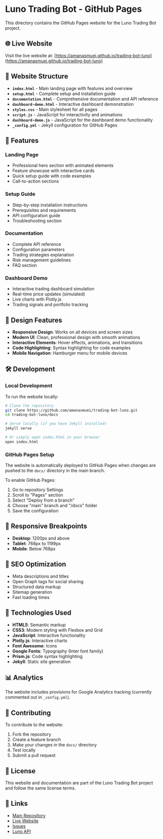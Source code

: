 # Luno Trading Bot - GitHub Pages

This directory contains the GitHub Pages website for the Luno Trading Bot project.

## 🌐 Live Website

Visit the live website at: [https://amanasmuei.github.io/trading-bot-luno](https://amanasmuei.github.io/trading-bot-luno)

## 📁 Website Structure

- **`index.html`** - Main landing page with features and overview
- **`setup.html`** - Complete setup and installation guide
- **`documentation.html`** - Comprehensive documentation and API reference
- **`dashboard-demo.html`** - Interactive dashboard demonstration
- **`styles.css`** - Main stylesheet for all pages
- **`script.js`** - JavaScript for interactivity and animations
- **`dashboard-demo.js`** - JavaScript for the dashboard demo functionality
- **`_config.yml`** - Jekyll configuration for GitHub Pages

## 🚀 Features

### Landing Page
- Professional hero section with animated elements
- Feature showcase with interactive cards
- Quick setup guide with code examples
- Call-to-action sections

### Setup Guide
- Step-by-step installation instructions
- Prerequisites and requirements
- API configuration guide
- Troubleshooting section

### Documentation
- Complete API reference
- Configuration parameters
- Trading strategies explanation
- Risk management guidelines
- FAQ section

### Dashboard Demo
- Interactive trading dashboard simulation
- Real-time price updates (simulated)
- Live charts with Plotly.js
- Trading signals and portfolio tracking

## 🎨 Design Features

- **Responsive Design**: Works on all devices and screen sizes
- **Modern UI**: Clean, professional design with smooth animations
- **Interactive Elements**: Hover effects, animations, and transitions
- **Code Highlighting**: Syntax highlighting for code examples
- **Mobile Navigation**: Hamburger menu for mobile devices

## 🛠️ Development

### Local Development

To run the website locally:

```bash
# Clone the repository
git clone https://github.com/amanasmuei/trading-bot-luno.git
cd trading-bot-luno/docs

# Serve locally (if you have Jekyll installed)
jekyll serve

# Or simply open index.html in your browser
open index.html
```

### GitHub Pages Setup

The website is automatically deployed to GitHub Pages when changes are pushed to the `docs/` directory in the main branch.

To enable GitHub Pages:
1. Go to repository Settings
2. Scroll to "Pages" section
3. Select "Deploy from a branch"
4. Choose "main" branch and "/docs" folder
5. Save the configuration

## 📱 Responsive Breakpoints

- **Desktop**: 1200px and above
- **Tablet**: 768px to 1199px
- **Mobile**: Below 768px

## 🎯 SEO Optimization

- Meta descriptions and titles
- Open Graph tags for social sharing
- Structured data markup
- Sitemap generation
- Fast loading times

## 🔧 Technologies Used

- **HTML5**: Semantic markup
- **CSS3**: Modern styling with Flexbox and Grid
- **JavaScript**: Interactive functionality
- **Plotly.js**: Interactive charts
- **Font Awesome**: Icons
- **Google Fonts**: Typography (Inter font family)
- **Prism.js**: Code syntax highlighting
- **Jekyll**: Static site generation

## 📊 Analytics

The website includes provisions for Google Analytics tracking (currently commented out in `_config.yml`).

## 🤝 Contributing

To contribute to the website:

1. Fork the repository
2. Create a feature branch
3. Make your changes in the `docs/` directory
4. Test locally
5. Submit a pull request

## 📄 License

This website and documentation are part of the Luno Trading Bot project and follow the same license terms.

## 🔗 Links

- [Main Repository](https://github.com/amanasmuei/trading-bot-luno)
- [Live Website](https://amanasmuei.github.io/trading-bot-luno)
- [Issues](https://github.com/amanasmuei/trading-bot-luno/issues)
- [Luno API](https://www.luno.com/api)
